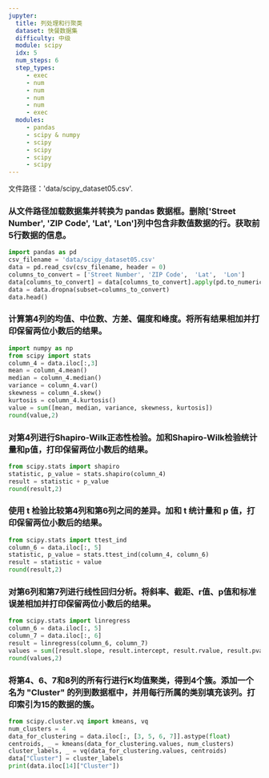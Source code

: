```yaml
---
jupyter:
  title: 列处理和行聚类
  dataset: 快餐数据集
  difficulty: 中级
  module: scipy
  idx: 5
  num_steps: 6
  step_types:
     - exec
     - num
     - num
     - num
     - num
     - exec
  modules:
     - pandas
     - scipy & numpy
     - scipy
     - scipy
     - scipy
     - scipy
---
```


文件路径：'data/scipy_dataset05.csv'.

### 从文件路径加载数据集并转换为 pandas 数据框。删除['Street Number', 'ZIP Code', 'Lat', 'Lon']列中包含非数值数据的行。获取前5行数据的信息。
```python
import pandas as pd
csv_filename = 'data/scipy_dataset05.csv'
data = pd.read_csv(csv_filename, header = 0)
columns_to_convert = ['Street Number', 'ZIP Code',	'Lat',	'Lon']
data[columns_to_convert] = data[columns_to_convert].apply(pd.to_numeric, errors='coerce')
data = data.dropna(subset=columns_to_convert)
data.head()
```

### 计算第4列的均值、中位数、方差、偏度和峰度。将所有结果相加并打印保留两位小数后的结果。
```python
import numpy as np
from scipy import stats
column_4 = data.iloc[:,3]
mean = column_4.mean()
median = column_4.median()
variance = column_4.var()
skewness = column_4.skew()
kurtosis = column_4.kurtosis()
value = sum([mean, median, variance, skewness, kurtosis])
round(value,2)
```

### 对第4列进行Shapiro-Wilk正态性检验。加和Shapiro-Wilk检验统计量和p值，打印保留两位小数后的结果。
```python
from scipy.stats import shapiro
statistic, p_value = stats.shapiro(column_4)
result = statistic + p_value
round(result,2)
```

### 使用 t 检验比较第4列和第6列之间的差异。加和 t 统计量和 p 值，打印保留两位小数后的结果。
```python
from scipy.stats import ttest_ind
column_6 = data.iloc[:, 5]
statistic, p_value = stats.ttest_ind(column_4, column_6)
result = statistic + value
round(result,2)
```

### 对第6列和第7列进行线性回归分析。将斜率、截距、r值、p值和标准误差相加并打印保留两位小数后的结果。
```python
from scipy.stats import linregress
column_6 = data.iloc[:, 5]
column_7 = data.iloc[:, 6]
result = linregress(column_6, column_7)
values = sum([result.slope, result.intercept, result.rvalue, result.pvalue, result.stderr])
round(values,2)
```

### 将第4、6、7和8列的所有行进行K均值聚类，得到4个簇。添加一个名为 "Cluster" 的列到数据框中，并用每行所属的类别填充该列。打印索引为15的数据的簇。
```python
from scipy.cluster.vq import kmeans, vq
num_clusters = 4
data_for_clustering = data.iloc[:, [3, 5, 6, 7]].astype(float)
centroids, _ = kmeans(data_for_clustering.values, num_clusters)
cluster_labels, _ = vq(data_for_clustering.values, centroids)
data["Cluster"] = cluster_labels
print(data.iloc[14]["Cluster"])
```
